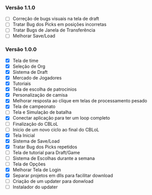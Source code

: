 ### Versão 1.1.0

- [ ] Correção de bugs visuais na tela de draft
- [ ] Tratar Bug dos Picks em posições incorretas
- [ ] Tratar Bugs de Janela de Transferência
- [ ] Melhorar Save/Load

### Versão 1.0.0

- [x] Tela de time
- [x] Seleção de Org
- [x] Sistema de Draft
- [x] Mercado de Jogadores
- [x] Tutoriais
- [x] Tela de escolha de patrocinios
- [x] Personalização de camisa 
- [x] Melhorar resposta ao clique em telas de processamento pesado
- [x] Tela de campeonato
- [ ] Tela e Simulação de batalha
- [x] Conectar aplicação para ter um loop completo
- [ ] Finalização do CBLoL
- [ ] Inicio de um novo ciclo ao final do CBLoL
- [x] Tela Inicial
- [x] Sistema de Save/Load
- [x] Tratar Bug dos Picks repetidos
- [ ] Tela de tutorial para Draft/Game
- [ ] Sistema de Escolhas durante a semana
- [ ] Tela de Opções
- [x] Melhorar Tela de Login
- [x] Separar projetos em dlls para facilitar download
- [ ] Criação de um updater para donwload
- [ ] Instalador do updater
